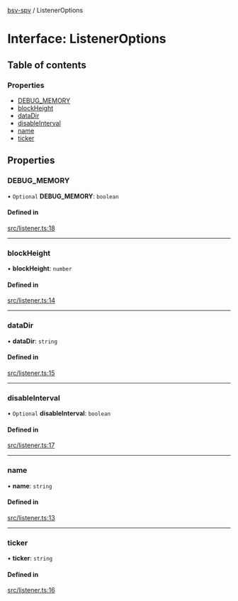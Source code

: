 [bsv-spv](../README.md) / ListenerOptions

# Interface: ListenerOptions

## Table of contents

### Properties

- [DEBUG\_MEMORY](ListenerOptions.md#debug_memory)
- [blockHeight](ListenerOptions.md#blockheight)
- [dataDir](ListenerOptions.md#datadir)
- [disableInterval](ListenerOptions.md#disableinterval)
- [name](ListenerOptions.md#name)
- [ticker](ListenerOptions.md#ticker)

## Properties

### DEBUG\_MEMORY

• `Optional` **DEBUG\_MEMORY**: `boolean`

#### Defined in

[src/listener.ts:18](https://github.com/kevinejohn/bsv-spv/blob/master/src/listener.ts#L18)

___

### blockHeight

• **blockHeight**: `number`

#### Defined in

[src/listener.ts:14](https://github.com/kevinejohn/bsv-spv/blob/master/src/listener.ts#L14)

___

### dataDir

• **dataDir**: `string`

#### Defined in

[src/listener.ts:15](https://github.com/kevinejohn/bsv-spv/blob/master/src/listener.ts#L15)

___

### disableInterval

• `Optional` **disableInterval**: `boolean`

#### Defined in

[src/listener.ts:17](https://github.com/kevinejohn/bsv-spv/blob/master/src/listener.ts#L17)

___

### name

• **name**: `string`

#### Defined in

[src/listener.ts:13](https://github.com/kevinejohn/bsv-spv/blob/master/src/listener.ts#L13)

___

### ticker

• **ticker**: `string`

#### Defined in

[src/listener.ts:16](https://github.com/kevinejohn/bsv-spv/blob/master/src/listener.ts#L16)
